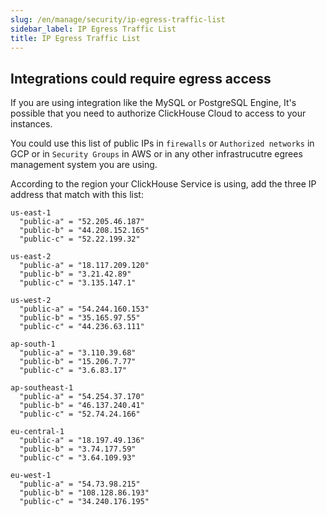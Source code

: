 ```yaml
---
slug: /en/manage/security/ip-egress-traffic-list
sidebar_label: IP Egress Traffic List
title: IP Egress Traffic List
---
```


## Integrations could require egress access

If you are using integration like the MySQL or PostgreSQL Engine, It's possible that you need to authorize ClickHouse Cloud to access to your instances.

You could use this list of public IPs in `firewalls` or `Authorized networks` in GCP or in `Security Groups` in AWS or in any other infrastrucutre egrees management system you are using.

According to the region your ClickHouse Service is using, add the three IP address that match with this list:

```
us-east-1
  "public-a" = "52.205.46.187"
  "public-b" = "44.208.152.165"
  "public-c" = "52.22.199.32"

us-east-2
  "public-a" = "18.117.209.120"
  "public-b" = "3.21.42.89"
  "public-c" = "3.135.147.1"

us-west-2
  "public-a" = "54.244.160.153"
  "public-b" = "35.165.97.55"
  "public-c" = "44.236.63.111"

ap-south-1
  "public-a" = "3.110.39.68"
  "public-b" = "15.206.7.77"
  "public-c" = "3.6.83.17"

ap-southeast-1
  "public-a" = "54.254.37.170"
  "public-b" = "46.137.240.41"
  "public-c" = "52.74.24.166"

eu-central-1
  "public-a" = "18.197.49.136"
  "public-b" = "3.74.177.59"
  "public-c" = "3.64.109.93"

eu-west-1
  "public-a" = "54.73.98.215"
  "public-b" = "108.128.86.193"
  "public-c" = "34.240.176.195"
```
